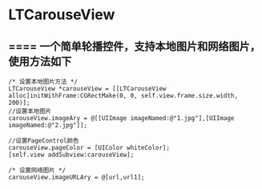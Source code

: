 # LTCarouseView #
====
一个简单轮播控件，支持本地图片和网络图片，使用方法如下
------

    /* 设置本地图片方法 */
    LTCarouseView *carouseView = [[LTCarouseView alloc]initWithFrame:CGRectMake(0, 0, self.view.frame.size.width, 200)];
    //设置本地图片
    carouseView.imageAry = @[[UIImage imageNamed:@"1.jpg"],[UIImage imageNamed:@"2.jpg"]];
    
    //设置PageControl颜色
    carouseView.pageColor = [UIColor whiteColor];
    [self.view addSubview:carouseView];
    
    /* 设置网络图片 */
    carouseView.imageURLAry = @[url,url1];
